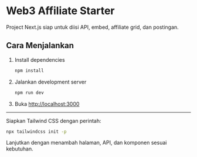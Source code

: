# Web3 Affiliate Starter

Project Next.js siap untuk diisi API, embed, affiliate grid, dan postingan.

## Cara Menjalankan

1. Install dependencies  
   ```bash
   npm install
   ```

2. Jalankan development server  
   ```bash
   npm run dev
   ```

3. Buka [http://localhost:3000](http://localhost:3000)

---

Siapkan Tailwind CSS dengan perintah:

```bash
npx tailwindcss init -p
```

Lanjutkan dengan menambah halaman, API, dan komponen sesuai kebutuhan.